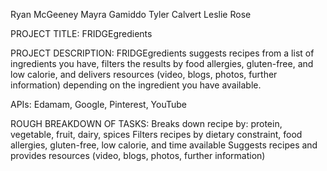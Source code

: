 Ryan McGeeney
Mayra Gamiddo
Tyler Calvert
Leslie Rose

PROJECT TITLE: FRIDGEgredients

PROJECT DESCRIPTION:
FRIDGEgredients suggests recipes from a list of ingredients you have, filters the results by food allergies, gluten-free, and low calorie, and delivers resources (video, blogs, photos, further information) depending on the ingredient you have available.

APIs: Edamam, Google, Pinterest, YouTube

ROUGH BREAKDOWN OF TASKS:
Breaks down recipe by: protein, vegetable, fruit, dairy, spices
Filters recipes by dietary constraint, food allergies, gluten-free, low calorie, and time available
Suggests recipes and provides resources (video, blogs, photos, further information)

